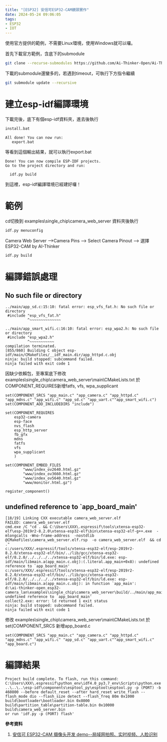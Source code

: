 ```yaml
---
title: "[ESP32] 安信可ESP32-CAM鏡頭實作"
date: 2024-05-24 09:06:05
tags:
- ESP32
- IOT
---
```

使用官方提供的範例，不需要Linux環境，使用Windows就可以囉。
<!--more-->
首先下載官方範例，含底下的submodule
```bash
git clone --recurse-submodules https://github.com/Ai-Thinker-Open/Ai-Thinker-Open_ESP32-CAMERA_LAN.git
```

下載的submodule還蠻多的，若遇到timeout，可執行下方指令繼續
```bash
git submodule update --recursive
```

# 建立esp-idf編譯環境

下載完後，底下有個esp-idf資料夾，進去後執行
```bash
install.bat
```

```
All done! You can now run:
   export.bat
```
等看到這個輸出結果，就可以執行export.bat

```
Done! You can now compile ESP-IDF projects.
Go to the project directory and run:

  idf.py build
```

到這裡，esp-idf編譯環境已經建好囉！

# 範例

cd切換到 examples\single_chip\camera_web_server 資料夾後執行
```bash
idf.py menuconfig
```

Camera Web Server —>Camera Pins —> Select Camera Pinout —> 選擇 ESP32-CAM by AI-Thinker

```bash
idf.py build
```

# 編譯錯誤處理

## No such file or directory
```
../main/app_sd.c:15:10: fatal error: esp_vfs_fat.h: No such file or directory
 #include "esp_vfs_fat.h"
          ^~~~~~~~~~~~~~~

../main/app_smart_wifi.c:16:10: fatal error: esp_wpa2.h: No such file or directory
 #include "esp_wpa2.h"
          ^~~~~~~~~~~~
compilation terminated.
[855/860] Building C object esp-idf/main/CMakeFiles/__idf_main.dir/app_httpd.c.obj
ninja: build stopped: subcommand failed.
ninja failed with exit code 1
```
因缺少依賴包，至專案底下修改 examples\single_chip\camera_web_server\main\CMakeLists.txt
於COMPONENT_REQUIRES新增fatfs, vfs, wpa_supplicant
```make
set(COMPONENT_SRCS "app_main.c" "app_camera.c" "app_httpd.c" "app_mdns.c" "app_wifi.c" "app_sd.c" "app_uart.c""app_smart_wifi.c")
set(COMPONENT_ADD_INCLUDEDIRS "include")

set(COMPONENT_REQUIRES
    esp32-camera
    esp-face
    nvs_flash
    esp_http_server
    fb_gfx
    mdns
    fatfs
    vfs
    wpa_supplicant
    )

set(COMPONENT_EMBED_FILES
        "www/index_ov2640.html.gz"
        "www/index_ov3660.html.gz"
        "www/index_ov5640.html.gz"
        "www/monitor.html.gz")

register_component()
```

## undefined reference to `app_board_main'
```
[18/19] Linking CXX executable camera_web_server.elf
FAILED: camera_web_server.elf
cmd.exe /C "cd . && C:\Users\XXX\.espressif\tools\xtensa-esp32-elf\esp-2019r2-8.2.0\xtensa-esp32-elf\bin\xtensa-esp32-elf-g++.exe  -mlongcalls -Wno-frame-address  -nostdlib @CMakeFiles\camera_web_server.elf.rsp  -o camera_web_server.elf  && cd ."
c:/users/XXX/.espressif/tools/xtensa-esp32-elf/esp-2019r2-8.2.0/xtensa-esp32-elf/bin/../lib/gcc/xtensa-esp32-elf/8.2.0/../../../../xtensa-esp32-elf/bin/ld.exe: esp-idf/main/libmain.a(app_main.c.obj):(.literal.app_main+0x8): undefined reference to `app_board_main'
c:/users/XXX/.espressif/tools/xtensa-esp32-elf/esp-2019r2-8.2.0/xtensa-esp32-elf/bin/../lib/gcc/xtensa-esp32-elf/8.2.0/../../../../xtensa-esp32-elf/bin/ld.exe: esp-idf/main/libmain.a(app_main.c.obj): in function `app_main':
d:\ai-thinker-open_esp32-camera_lan\examples\single_chip\camera_web_server\build/../main/app_main.c:32: undefined reference to `app_board_main'
collect2.exe: error: ld returned 1 exit status
ninja: build stopped: subcommand failed.
ninja failed with exit code 1
```

修改 examples\single_chip\camera_web_server\main\CMakeLists.txt
於set(COMPONENT_SRCS 新增app_board.c
```make
set(COMPONENT_SRCS "app_main.c" "app_camera.c" "app_httpd.c" "app_mdns.c" "app_wifi.c" "app_sd.c" "app_uart.c""app_smart_wifi.c" "app_board.c")
```

# 編譯結果

```
Project build complete. To flash, run this command:
C:\Users\XXX\.espressif\python_env\idf4.0_py3.7_env\Scripts\python.exe ..\..\..\esp-idf\components\esptool_py\esptool\esptool.py -p (PORT) -b 460800 --before default_reset --after hard_reset write_flash --flash_mode dio --flash_size detect --flash_freq 80m 0x1000 build\bootloader\bootloader.bin 0x8000 build\partition_table\partition-table.bin 0x10000 build\camera_web_server.bin
or run 'idf.py -p (PORT) flash'
```

**參考資料**

1. [安信可 ESP32-CAM 摄像头开发 demo--局域网拍照、实时视频、人脸识别](https://aithinker.blog.csdn.net/article/details/108000974?ydreferer=aHR0cHM6Ly9kb2NzLmFpLXRoaW5rZXIuY29tLw%3D%3D)
